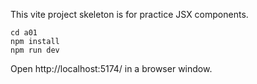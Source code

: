 This vite project skeleton is for practice JSX components.

```
cd a01
npm install
npm run dev

```

Open http://localhost:5174/ in a browser window.

